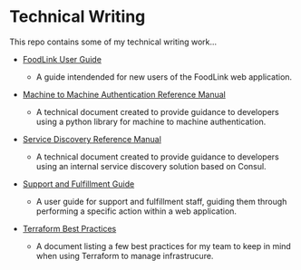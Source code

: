 # Technical Writing

This repo contains some of my technical writing work...


* [FoodLink User Guide](FoodLink%20User%20Guide/README.md)
    * A guide intendended for new users of the FoodLink web application.

* [Machine to Machine Authentication Reference Manual](Machine%20to%20Machine%20Authentication/README.md)
    * A technical document created to provide guidance to developers using a python library for machine to machine authentication.

* [Service Discovery Reference Manual](Service%20Discovery/README.md)
    * A technical document created to provide guidance to developers using an internal service discovery solution based on Consul.

* [Support and Fulfillment Guide](Support%20and%20Fulfillment%20Walkthrough/README.md)
    * A user guide for support and fulfillment staff, guiding them through performing a specific action within a web application. 

* [Terraform Best Practices](Terraform%20Best%20Practices/README.md)
    * A document listing a few best practices for my team to keep in mind when using Terraform to manage infrastrucure.
